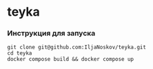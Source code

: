 # teyka

### Инструкция для запуска

```
git clone git@github.com:IljaNoskov/teyka.git
cd teyka
docker compose build && docker compose up
```